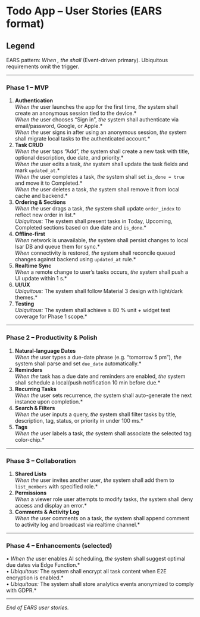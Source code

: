 # Todo App – User Stories (EARS format)

## Legend
EARS pattern: _When <trigger>, the <system> shall <response>_ (Event-driven primary). Ubiquitous requirements omit the trigger.

---
### Phase 1 – MVP
1. **Authentication**  
   *When the* user launches the app for the first time, *the* system shall create an anonymous session tied to the device.*  
   *When the* user chooses “Sign in”, *the* system shall authenticate via email/password, Google, or Apple.*  
   *When the* user signs in after using an anonymous session, *the* system shall migrate local tasks to the authenticated account.*
2. **Task CRUD**  
   *When the* user taps “Add”, *the* system shall create a new task with title, optional description, due date, and priority.*  
   *When the* user edits a task, *the* system shall update the task fields and mark `updated_at`.*  
   *When the* user completes a task, *the* system shall set `is_done = true` and move it to Completed.*  
   *When the* user deletes a task, *the* system shall remove it from local cache and backend.*
3. **Ordering & Sections**  
   *When the* user drags a task, *the* system shall update `order_index` to reflect new order in list.*  
   *Ubiquitous:* The system shall present tasks in Today, Upcoming, Completed sections based on due date and `is_done`.*
4. **Offline-first**  
   *When* network is unavailable, *the* system shall persist changes to local Isar DB and queue them for sync.*  
   *When* connectivity is restored, *the* system shall reconcile queued changes against backend using `updated_at` rule.*
5. **Realtime Sync**  
   *When* a remote change to user’s tasks occurs, *the* system shall push a UI update within 1 s.*
6. **UI/UX**  
   *Ubiquitous:* The system shall follow Material 3 design with light/dark themes.*
7. **Testing**  
   *Ubiquitous:* The system shall achieve ≥ 80 % unit + widget test coverage for Phase 1 scope.*

---
### Phase 2 – Productivity & Polish
1. **Natural-language Dates**  
   *When the* user types a due-date phrase (e.g. “tomorrow 5 pm”), *the* system shall parse and set `due_date` automatically.*
2. **Reminders**  
   *When the* task has a due date and reminders are enabled, *the* system shall schedule a local/push notification 10 min before due.*
3. **Recurring Tasks**  
   *When the* user sets recurrence, *the* system shall auto-generate the next instance upon completion.*
4. **Search & Filters**  
   *When the* user inputs a query, *the* system shall filter tasks by title, description, tag, status, or priority in under 100 ms.*
5. **Tags**  
   *When the* user labels a task, *the* system shall associate the selected tag color-chip.*

---
### Phase 3 – Collaboration
1. **Shared Lists**  
   *When the* user invites another user, *the* system shall add them to `list_members` with specified role.*
2. **Permissions**  
   *When* a viewer role user attempts to modify tasks, *the* system shall deny access and display an error.*
3. **Comments & Activity Log**  
   *When the* user comments on a task, *the* system shall append comment to activity log and broadcast via realtime channel.*

---
### Phase 4 – Enhancements (selected)
• *When the* user enables AI scheduling, *the* system shall suggest optimal due dates via Edge Function.*  
• *Ubiquitous:* The system shall encrypt all task content when E2E encryption is enabled.*  
• *Ubiquitous:* The system shall store analytics events anonymized to comply with GDPR.*

---
_End of EARS user stories._
